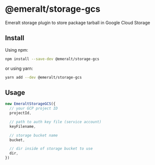 # @emeralt/storage-gcs
Emeralt storage plugin to store package tarball in Google Cloud Storage

## Install

Using npm:

```sh
npm install --save-dev @emeralt/storage-gcs
```

or using yarn:

```sh
yarn add --dev @emeralt/storage-gcs
```

## Usage

```ts
new EmeraltStorageGCS({
  // your GCP project ID
  projectId,

  // path to auth key file (service account)
  keyFilename,

  // storage bucket name
  bucket,

  // dir inside of storage bucket to use
  dir,
})
```
